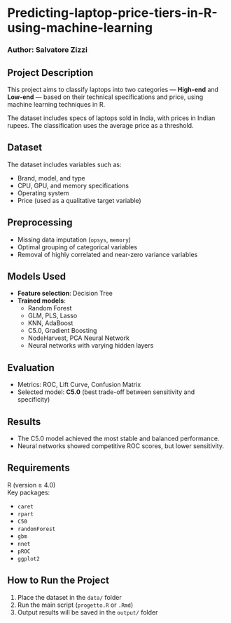# Predicting-laptop-price-tiers-in-R-using-machine-learning
### Author: Salvatore Zizzi  

## Project Description
This project aims to classify laptops into two categories — **High-end** and **Low-end** — based on their technical specifications and price, using machine learning techniques in R.

The dataset includes specs of laptops sold in India, with prices in Indian rupees. The classification uses the average price as a threshold.

## Dataset
The dataset includes variables such as:
- Brand, model, and type
- CPU, GPU, and memory specifications
- Operating system
- Price (used as a qualitative target variable)

## Preprocessing
- Missing data imputation (`opsys`, `memory`)
- Optimal grouping of categorical variables
- Removal of highly correlated and near-zero variance variables

## Models Used
- **Feature selection**: Decision Tree
- **Trained models**:
  - Random Forest  
  - GLM, PLS, Lasso  
  - KNN, AdaBoost  
  - C5.0, Gradient Boosting  
  - NodeHarvest, PCA Neural Network  
  - Neural networks with varying hidden layers

## Evaluation
- Metrics: ROC, Lift Curve, Confusion Matrix
- Selected model: **C5.0** (best trade-off between sensitivity and specificity)

## Results
- The C5.0 model achieved the most stable and balanced performance.
- Neural networks showed competitive ROC scores, but lower sensitivity.

## Requirements
R (version ≥ 4.0)  
Key packages:
- `caret`
- `rpart`
- `C50`
- `randomForest`
- `gbm`
- `nnet`
- `pROC`
- `ggplot2`

## How to Run the Project
1. Place the dataset in the `data/` folder
2. Run the main script (`progetto.R` or `.Rmd`)
3. Output results will be saved in the `output/` folder
